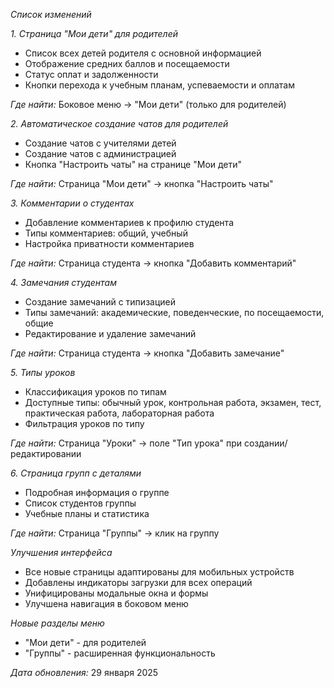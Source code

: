 *Список изменений*

*1. Страница "Мои дети" для родителей*
- Список всех детей родителя с основной информацией
- Отображение средних баллов и посещаемости
- Статус оплат и задолженности
- Кнопки перехода к учебным планам, успеваемости и оплатам

*Где найти:* Боковое меню → "Мои дети" (только для родителей)

*2. Автоматическое создание чатов для родителей*
- Создание чатов с учителями детей
- Создание чатов с администрацией
- Кнопка "Настроить чаты" на странице "Мои дети"

*Где найти:* Страница "Мои дети" → кнопка "Настроить чаты"

*3. Комментарии о студентах*
- Добавление комментариев к профилю студента
- Типы комментариев: общий, учебный
- Настройка приватности комментариев

*Где найти:* Страница студента → кнопка "Добавить комментарий"

*4. Замечания студентам*
- Создание замечаний с типизацией
- Типы замечаний: академические, поведенческие, по посещаемости, общие
- Редактирование и удаление замечаний

*Где найти:* Страница студента → кнопка "Добавить замечание"

*5. Типы уроков*
- Классификация уроков по типам
- Доступные типы: обычный урок, контрольная работа, экзамен, тест, практическая работа, лабораторная работа
- Фильтрация уроков по типу

*Где найти:* Страница "Уроки" → поле "Тип урока" при создании/редактировании

*6. Страница групп с деталями*
- Подробная информация о группе
- Список студентов группы
- Учебные планы и статистика

*Где найти:* Страница "Группы" → клик на группу

*Улучшения интерфейса*

- Все новые страницы адаптированы для мобильных устройств
- Добавлены индикаторы загрузки для всех операций
- Унифицированы модальные окна и формы
- Улучшена навигация в боковом меню

*Новые разделы меню*

- "Мои дети" - для родителей
- "Группы" - расширенная функциональность

*Дата обновления:* 29 января 2025
